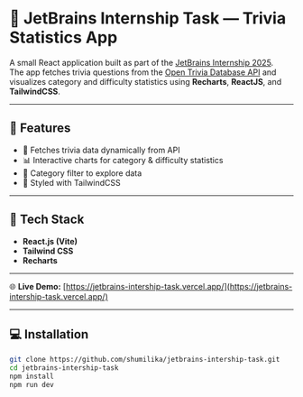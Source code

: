 # 🎯 JetBrains Internship Task — Trivia Statistics App

A small React application built as part of the [JetBrains Internship 2025](https://internship.jetbrains.com).  
The app fetches trivia questions from the [Open Trivia Database API](https://opentdb.com/) and visualizes category and difficulty statistics using **Recharts**, **ReactJS**, and **TailwindCSS**.

---

## 🧩 Features

- 🔄 Fetches trivia data dynamically from API  
- 📊 Interactive charts for category & difficulty statistics  
- 🧠 Category filter to explore data  
- 💅 Styled with TailwindCSS

---

## 🚀 Tech Stack

- **React.js (Vite)**
- **Tailwind CSS**
- **Recharts**

---


🌐 **Live Demo:** [https://jetbrains-intership-task.vercel.app/](https://jetbrains-intership-task.vercel.app/)

---

## 💻 Installation

```bash
git clone https://github.com/shumilika/jetbrains-intership-task.git
cd jetbrains-intership-task
npm install
npm run dev

